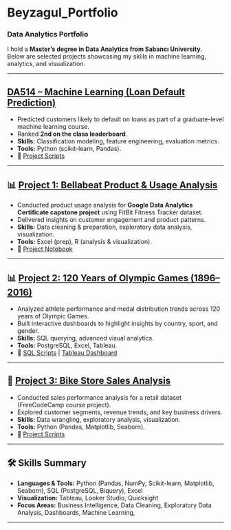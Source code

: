 # Beyzagul_Portfolio  
### Data Analytics Portfolio  

I hold a **Master’s degree in Data Analytics from Sabancı University**.  
Below are selected projects showcasing my skills in machine learning, analytics, and visualization.  

---

## [DA514 – Machine Learning (Loan Default Prediction)](https://www.kaggle.com/competitions/da514-default-prediction/leaderboard)  
- Predicted customers likely to default on loans as part of a graduate-level machine learning course.  
- Ranked **2nd on the class leaderboard**.  
- **Skills:** Classification modeling, feature engineering, evaluation metrics.  
- **Tools:** Python (scikit-learn, Pandas).  
- 📂 [Project Scripts]([https://github.com/Beyzagultutar/Beyzagul_Portfolio/blob/main/Bike-Sales-PythonProject1.ipynb](https://github.com/Beyzagultutar/Beyzagul_Portfolio/blob/main/DA514-%20ML%20Project%20Kaggle.ipynb))  

---

## 📊 [Project 1: Bellabeat Product & Usage Analysis](https://www.kaggle.com/code/beyzagltutar/bellabeat-with-r-beyza-g-l-tutar/notebook)  
- Conducted product usage analysis for **Google Data Analytics Certificate capstone project** using FitBit Fitness Tracker dataset.  
- Delivered insights on customer engagement and product patterns.  
- **Skills:** Data cleaning & preparation, exploratory data analysis, visualization.  
- **Tools:** Excel (prep), R (analysis & visualization).  
- 📂 [Project Notebook](https://www.kaggle.com/code/beyzagltutar/bellabeat-with-r-beyza-g-l-tutar/notebook)  

---

## 📊 [Project 2: 120 Years of Olympic Games (1896–2016)](https://www.kaggle.com/datasets/heesoo37/120-years-of-olympic-history-athletes-and-results)  
- Analyzed athlete performance and medal distribution trends across 120 years of Olympic Games.  
- Built interactive dashboards to highlight insights by country, sport, and gender.  
- **Skills:** SQL querying, advanced visual analytics.  
- **Tools:** PostgreSQL, Excel, Tableau.  
- 📂 [SQL Scripts](https://github.com/Beyzagultutar/Beyzagul_Portfolio/blob/main/Olympic%20Game%20Portfolio%20Project%20Scripts.sql) | [Tableau Dashboard](https://public.tableau.com/app/profile/beyza.g.l/viz/OlympicGamesVisualization_16631486389730/Dashboard1)  

---

## 🚴 [Project 3: Bike Store Sales Analysis](https://github.com/Beyzagultutar/Beyzagul_Portfolio/blob/main/Bike-Sales-PythonProject1.ipynb)  
- Conducted sales performance analysis for a retail dataset (FreeCodeCamp course project).  
- Explored customer segments, revenue trends, and key business drivers.  
- **Skills:** Data wrangling, exploratory analysis, visualization.  
- **Tools:** Python (Pandas, Matplotlib, Seaborn).  
- 📂 [Project Scripts](https://github.com/Beyzagultutar/Beyzagul_Portfolio/blob/main/Bike-Sales-PythonProject1.ipynb)  

---

## 🛠 Skills Summary  
- **Languages & Tools:** Python (Pandas, NumPy, Scikit-learn, Matplotlib, Seaborn), SQL (PostgreSQL, Biquery), Excel  
- **Visualization:** Tableau, Looker Studio, Quicksight
- **Focus Areas:** Business Intelligence, Data Cleaning, Exploratory Data Analysis, Dashboards, Machine Learning,

---
